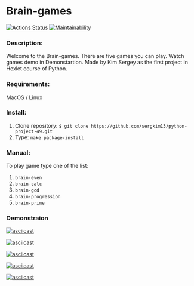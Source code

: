 # Brain-games

[![Actions Status](https://github.com/sergkim13/python-project-49/workflows/hexlet-check/badge.svg)](https://github.com/sergkim13/python-project-49/actions)
[![Maintainability](https://api.codeclimate.com/v1/badges/b70296ec8ba01ee0e1ea/maintainability)](https://codeclimate.com/github/sergkim13/python-project-49/maintainability)

### Description:
Welcome to the Brain-games. There are five games you can play. Watch games demo in Demonstartion.
Made by Kim Sergey as the first project in Hexlet course of Python.

### Requirements:
MacOS / Linux

### Install: 
1. Clone repository:
`$ git clone https://github.com/sergkim13/python-project-49.git`
2. Type:
 `make package-install`

### Manual:
To play game type one of the list: 
1. `brain-even`
2. `brain-calc`
3. `brain-gcd`
4. `brain-progression`
5. `brain-prime`

### Demonstraion

[![asciicast](https://asciinema.org/a/UCoTZTHEWOlqcy0zrZVi9y4nr.svg)](https://asciinema.org/a/UCoTZTHEWOlqcy0zrZVi9y4nr?autoplay=1)

[![asciicast](https://asciinema.org/a/SP4FP9SSlvMbST9Fx8Wu4shcF.svg)](https://asciinema.org/a/SP4FP9SSlvMbST9Fx8Wu4shcF)

[![asciicast](https://asciinema.org/a/VMczQUD95AVdqQwtO0kyUXBXu.svg)](https://asciinema.org/a/VMczQUD95AVdqQwtO0kyUXBXu)

[![asciicast](https://asciinema.org/a/F70V3Xx11Nrw8ysUaxEnTBWiQ.svg)](https://asciinema.org/a/F70V3Xx11Nrw8ysUaxEnTBWiQ)

[![asciicast](https://asciinema.org/a/8TyRlVTbZF1E8m0Z28lZXa4h2.svg)](https://asciinema.org/a/8TyRlVTbZF1E8m0Z28lZXa4h2)